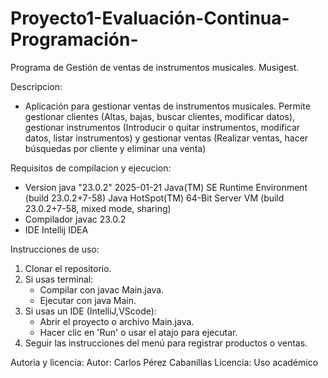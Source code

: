# Proyecto1-Evaluación-Continua-Programación-
Programa de Gestión de ventas de instrumentos musicales. Musigest.

Descripcion:
- Aplicación para gestionar ventas de instrumentos musicales. Permite gestionar clientes (Altas, bajas, buscar clientes, modificar datos), gestionar
  instrumentos (Introducir o quitar instrumentos, modificar datos, listar instrumentos) y gestionar ventas (Realizar ventas, hacer búsquedas por cliente y
  eliminar una venta)

Requisitos de compilacion y ejecucion:
- Version java "23.0.2" 2025-01-21
  Java(TM) SE Runtime Environment (build 23.0.2+7-58)
  Java HotSpot(TM) 64-Bit Server VM (build 23.0.2+7-58, mixed mode, sharing)
- Compilador javac 23.0.2
- IDE Intellij IDEA

Instrucciones de uso:
1. Clonar el repositorio.
2. Si usas terminal:
   - Compilar con javac Main.java.
   - Ejecutar con java Main.
3. Si usas un IDE (IntelliJ,VScode):
   - Abrir el proyecto o archivo Main.java.
   - Hacer clic en 'Run' o usar el atajo para ejecutar.
4. Seguir las instrucciones del menú para registrar productos o ventas.
   
Autoria y licencia:
Autor: Carlos Pérez Cabanillas
Licencia: Uso académico


